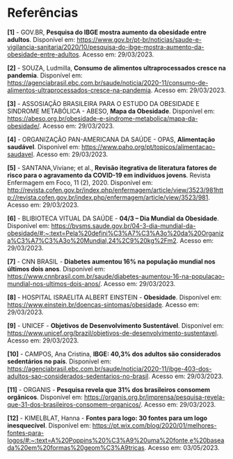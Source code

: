 # Referências


**[1]** - GOV.BR, **Pesquisa do IBGE mostra aumento da obesidade entre adultos**. Disponível em: https://www.gov.br/pt-br/noticias/saude-e-vigilancia-sanitaria/2020/10/pesquisa-do-ibge-mostra-aumento-da-obesidade-entre-adultos. Acesso em: 29/03/2023.

**[2]** - SOUZA, Ludmilla, **Consumo de alimentos ultraprocessados cresce na pandemia**. Disponível em: https://agenciabrasil.ebc.com.br/saude/noticia/2020-11/consumo-de-alimentos-ultraprocessados-cresce-na-pandemia. Acesso em: 29/03/2023. 

**[3]** - ASSOSIAÇÃO BRASILEIRA PARA O ESTUDO DA OBESIDADE E SINDROME METABÓLICA - ABESO, **Mapa da Obesidade**. Disponível em: https://abeso.org.br/obesidade-e-sindrome-metabolica/mapa-da-obesidade/. Acesso em: 29/03/2023.

**[4]** - ORGANIZAÇÃO PAN-AMERICANA DA SAÚDE - OPAS, **Alimentação saudável**. Disponível em: https://www.paho.org/pt/topicos/alimentacao-saudavel. Acesso em: 29/03/2023.

**[5]** - SANTANA,Viviane; et al., **Revisão itegrativa de literatura fatores de risco para o agravamento da COVID-19 em indivíduos jovens**. Revista Enfermagem em Foco, 11 (2), 2020. Disponível em: http://revista.cofen.gov.br/index.php/enfermagem/article/view/3523/981http://revista.cofen.gov.br/index.php/enfermagem/article/view/3523/981. Acesso em: 29/03/2023.

**[6]** - BLIBIOTECA VITUAL DA SAÚDE - **04/3 – Dia Mundial da Obesidade**. Disponível em: https://bvsms.saude.gov.br/04-3-dia-mundial-da-obesidade/#:~:text=Pela%20defini%C3%A7%C3%A3o%20da%20Organiza%C3%A7%C3%A3o%20Mundial,24%2C9%20kg%2Fm2. Acesso em: 29/03/2023.


**[7]** - CNN BRASIL - **Diabetes aumentou 16% na população mundial nos últimos dois anos**. Disponível em: https://www.cnnbrasil.com.br/saude/diabetes-aumentou-16-na-populacao-mundial-nos-ultimos-dois-anos/. Acesso em: 29/03/2023.

**[8]** - HOSPITAL ISRAELITA ALBERT EINSTEIN - **Obesidade**. Disponível em: https://www.einstein.br/doencas-sintomas/obesidade. Acesso em: 29/03/2023.
 
**[9]** - UNICEF - **Objetivos de Desenvolvimento Sustentável**. Disponível em: https://www.unicef.org/brazil/objetivos-de-desenvolvimento-sustentavel.  Acesso em: 29/03/2023.

**[10]** - CAMPOS, Ana Cristina, **IBGE: 40,3% dos adultos são considerados sedentários no país**. Disponível em: https://agenciabrasil.ebc.com.br/saude/noticia/2020-11/ibge-403-dos-adultos-sao-considerados-sedentarios-no-brasil. Acesso em: 29/03/2023. 

**[11]** - ORGANIS - **Pesquisa revela que 31% dos brasileiros consomem orgânicos**. Disponível em: https://organis.org.br/imprensa/pesquisa-revela-que-31-dos-brasileiros-consomem-organicos/. Acesso em: 29/03/2023.

**[12]** - KIMELBLAT, Hanna - **Fontes para logo: 30 fontes para um logo inesquecível**. Disponível em: https://pt.wix.com/blog/2020/01/melhores-fontes-para-logos/#:~:text=A%20Poppins%20%C3%A9%20uma%20fonte,e%20baseada%20em%20formas%20geom%C3%A9tricas.  Acesso em: 03/05/2023.
